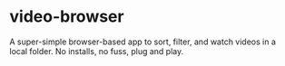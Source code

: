 # video-browser
A super-simple browser-based app to sort, filter, and watch videos in a local folder. No installs, no fuss, plug and play.
